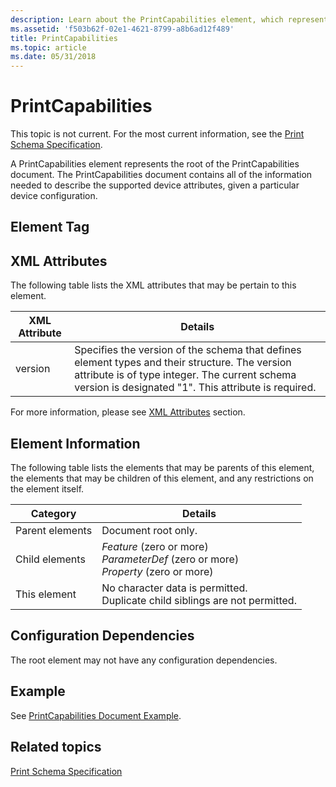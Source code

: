```yaml
---
description: Learn about the PrintCapabilities element, which represents the root of the PrintCapabilities document.
ms.assetid: 'f503b62f-02e1-4621-8799-a8b6ad12f489'
title: PrintCapabilities
ms.topic: article
ms.date: 05/31/2018
---
```


# PrintCapabilities

This topic is not current. For the most current information, see the [Print Schema Specification](https://download.microsoft.com/download/D/E/C/DECA6E6B-3E81-48E7-B7EF-6D92A547D03C/print-schema-spec-2-0.zip).

A PrintCapabilities element represents the root of the PrintCapabilities document. The PrintCapabilities document contains all of the information needed to describe the supported device attributes, given a particular device configuration.

## Element Tag

<PrintCapabilities>

## XML Attributes

The following table lists the XML attributes that may be pertain to this element.



| XML Attribute      | Details                                                                                                                                                                                                             |
|--------------------|---------------------------------------------------------------------------------------------------------------------------------------------------------------------------------------------------------------------|
| version<br/> | Specifies the version of the schema that defines element types and their structure. The version attribute is of type integer. The current schema version is designated "1". This attribute is required. <br/> |



 

For more information, please see [XML Attributes](xml-attributes.md) section.

## Element Information

The following table lists the elements that may be parents of this element, the elements that may be children of this element, and any restrictions on the element itself.



| Category                   | Details                                                                                                           |
|----------------------------|-------------------------------------------------------------------------------------------------------------------|
| Parent elements<br/> | Document root only.<br/>                                                                                    |
| Child elements<br/>  | *Feature* (zero or more)<br/> *ParameterDef* (zero or more)<br/> *Property* (zero or more)<br/> |
| This element<br/>    | No character data is permitted.<br/> Duplicate child siblings are not permitted.<br/>                 |



 

## Configuration Dependencies

The root element may not have any configuration dependencies.

## Example

See [PrintCapabilities Document Example](printcapabilities-document-example.md).

## Related topics

<dl> <dt>

[Print Schema Specification](https://download.microsoft.com/download/D/E/C/DECA6E6B-3E81-48E7-B7EF-6D92A547D03C/print-schema-spec-2-0.zip)
</dt> </dl>

 

 




